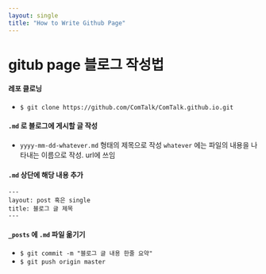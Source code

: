 ```yaml
---
layout: single
title: "How to Write Github Page"
---
```


# gitub page 블로그 작성법

#### 레포 클로닝
- `$ git clone https://github.com/ComTalk/ComTalk.github.io.git`

#### `.md` 로 블로그에 게시할 글 작성
- `yyyy-mm-dd-whatever.md` 형태의 제목으로 작성 `whatever` 에는 파일의 내용을 나타내는 이름으로 작성. url에 쓰임

#### `.md` 상단에 해당 내용 추가
```
---
layout: post 혹은 single
title: 블로그 글 제목
---
```

#### `_posts` 에 `.md` 파일 옮기기
- `$ git commit -m "블로그 글 내용 한줄 요약"`
- `$ git push origin master`
